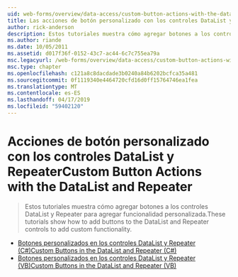 ```yaml
---
uid: web-forms/overview/data-access/custom-button-actions-with-the-datalist-and-repeater/index
title: Las acciones de botón personalizado con los controles DataList y Repeater | Microsoft Docs
author: rick-anderson
description: Estos tutoriales muestra cómo agregar botones a los controles DataList y Repeater para agregar funcionalidad personalizada.
ms.author: riande
ms.date: 10/05/2011
ms.assetid: d017f36f-0152-43c7-ac44-6c7c755ea79a
msc.legacyurl: /web-forms/overview/data-access/custom-button-actions-with-the-datalist-and-repeater
msc.type: chapter
ms.openlocfilehash: c121a8c8dacdade3b0240a84b6202bcfca35a481
ms.sourcegitcommit: 0f1119340e4464720cfd16d0ff15764746ea1fea
ms.translationtype: MT
ms.contentlocale: es-ES
ms.lasthandoff: 04/17/2019
ms.locfileid: "59402120"
---
```

# <a name="custom-button-actions-with-the-datalist-and-repeater"></a><span data-ttu-id="a5ab8-103">Acciones de botón personalizado con los controles DataList y Repeater</span><span class="sxs-lookup"><span data-stu-id="a5ab8-103">Custom Button Actions with the DataList and Repeater</span></span>

> <span data-ttu-id="a5ab8-104">Estos tutoriales muestra cómo agregar botones a los controles DataList y Repeater para agregar funcionalidad personalizada.</span><span class="sxs-lookup"><span data-stu-id="a5ab8-104">These tutorials show how to add buttons to the DataList and Repeater controls to add custom functionality.</span></span>


- [<span data-ttu-id="a5ab8-105">Botones personalizados en los controles DataList y Repeater (C#)</span><span class="sxs-lookup"><span data-stu-id="a5ab8-105">Custom Buttons in the DataList and Repeater (C#)</span></span>](custom-buttons-in-the-datalist-and-repeater-cs.md)
- [<span data-ttu-id="a5ab8-106">Botones personalizados en los controles DataList y Repeater (VB)</span><span class="sxs-lookup"><span data-stu-id="a5ab8-106">Custom Buttons in the DataList and Repeater (VB)</span></span>](custom-buttons-in-the-datalist-and-repeater-vb.md)
